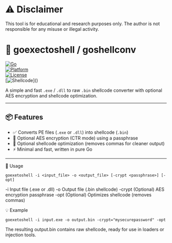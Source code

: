 # ⚠️ Disclaimer
This tool is for educational and research purposes only.
The author is not responsible for any misuse or illegal activity.

# 🐚 goexectoshell / goshellconv

[![Go](https://img.shields.io/badge/Go-1.22-blue.svg)](https://golang.org)  
[![Platform](https://img.shields.io/badge/Platform-Windows%20%7C%20Linux-lightgrey)]()  
[![License](https://img.shields.io/badge/License-MIT-green.svg)]()  
[![Shellcode](https://img.shields.io/badge/Output-Shellcode%20(.bin)-orange)]()

A simple and fast `.exe` / `.dll` to raw `.bin` shellcode converter with optional AES encryption and shellcode optimization.

---

## 📦 Features

- ✅ Converts PE files (`.exe` or `.dll`) into shellcode (`.bin`)
- 🔐 Optional AES encryption (CTR mode) using a passphrase
- 🧹 Optional shellcode optimization (removes commas for cleaner output)
- ⚡ Minimal and fast, written in pure Go

---

🚀 Usage
```
goexetoshell -i <input_file> -o <output_file> [-crypt <passphrase>] [-opt]
```
-i	Input file (.exe or .dll)
-o	Output file (.bin shellcode)
-crypt	(Optional) AES encryption passphrase
-opt	(Optional) Optimizes shellcode (removes commas)

💡 Example
```
goexetoshell -i input.exe -o output.bin -crypt="mysecurepassword" -opt
```
The resulting output.bin contains raw shellcode, ready for use in loaders or injection tools.
